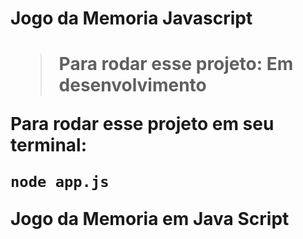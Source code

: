 <h1>Jogo da Memoria Javascript<h1>
  
  
  > Para rodar esse projeto: Em desenvolvimento
  
  
  
  Para rodar esse projeto em seu terminal: 
  
  ```
  node app.js
  ```
  
Jogo da Memoria em Java Script

